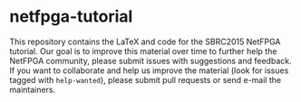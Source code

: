 # netfpga-tutorial

This repository contains the LaTeX and code for the SBRC2015 NetFPGA tutorial.  Our goal is to improve this material over time to further help the NetFPGA community, please submit issues with suggestions and feedback.  If you want to collaborate and help us improve the material (look for issues tagged with `help-wanted`), please submit pull requests or send e-mail the maintainers.
